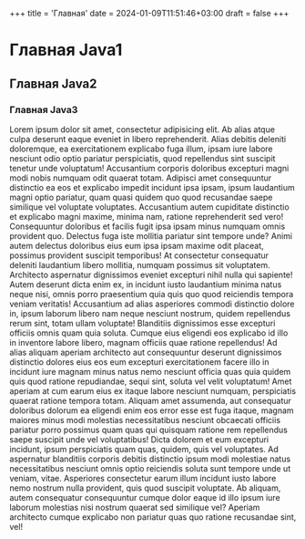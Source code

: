 +++
title = 'Главная'
date = 2024-01-09T11:51:46+03:00
draft = false
+++

# Главная Java1

## Главная Java2

### Главная Java3

Lorem ipsum dolor sit amet, consectetur adipisicing elit. Ab alias atque culpa deserunt eaque eveniet in libero reprehenderit. Alias debitis deleniti doloremque, ea exercitationem explicabo fuga illum, ipsam iure labore nesciunt odio optio pariatur perspiciatis, quod repellendus sint suscipit tenetur unde voluptatum! Accusantium corporis doloribus excepturi magni modi nobis numquam odit quaerat totam. Adipisci amet consequuntur distinctio ea eos et explicabo impedit incidunt ipsa ipsam, ipsum laudantium magni optio pariatur, quam quasi quidem quo quod recusandae saepe similique vel voluptate voluptates. Accusantium autem cupiditate distinctio et explicabo magni maxime, minima nam, ratione reprehenderit sed vero! Consequuntur doloribus et facilis fugit ipsa ipsam minus numquam omnis provident quo. Delectus fuga iste mollitia pariatur sint tempore unde? Animi autem delectus doloribus eius eum ipsa ipsam maxime odit placeat, possimus provident suscipit temporibus! At consectetur consequatur deleniti laudantium libero mollitia, numquam possimus sit voluptatem. Architecto aspernatur dignissimos eveniet excepturi nihil nulla qui sapiente! Autem deserunt dicta enim ex, in incidunt iusto laudantium minima natus neque nisi, omnis porro praesentium quia quis quo quod reiciendis tempora veniam veritatis! Accusantium ad alias asperiores commodi distinctio dolore in, ipsum laborum libero nam neque nesciunt nostrum, quidem repellendus rerum sint, totam ullam voluptate! Blanditiis dignissimos esse excepturi officiis omnis quam quia soluta. Cumque eius eligendi eos explicabo id illo in inventore labore libero, magnam officiis quae ratione repellendus! Ad alias aliquam aperiam architecto aut consequuntur deserunt dignissimos distinctio dolores eius eos eum excepturi exercitationem facere illo in incidunt iure magnam minus natus nemo nesciunt officia quas quia quidem quis quod ratione repudiandae, sequi sint, soluta vel velit voluptatum! Amet aperiam at cum earum eius ex itaque labore nesciunt numquam, perspiciatis quaerat ratione tempora totam. Aliquam amet assumenda, aut consequatur doloribus dolorum ea eligendi enim eos error esse est fuga itaque, magnam maiores minus modi molestias necessitatibus nesciunt obcaecati officiis pariatur porro possimus quam quas qui quisquam ratione rem repellendus saepe suscipit unde vel voluptatibus! Dicta dolorem et eum excepturi incidunt, ipsum perspiciatis quam quas, quidem, quis vel voluptates. Ad aspernatur blanditiis corporis debitis distinctio ipsum modi molestiae natus necessitatibus nesciunt omnis optio reiciendis soluta sunt tempore unde ut veniam, vitae. Asperiores consectetur earum illum incidunt iusto labore nemo nostrum nulla provident, quis quod suscipit voluptate. Ab aliquam, autem consequatur consequuntur cumque dolor eaque id illo ipsum iure laborum molestias nisi nostrum quaerat sed similique vel? Aperiam architecto cumque explicabo non pariatur quas quo ratione recusandae sint, vel!
